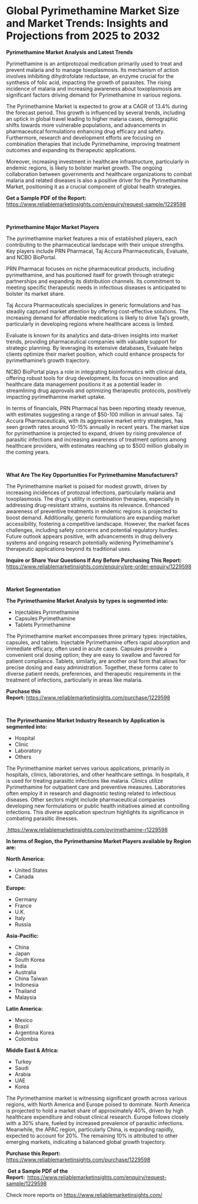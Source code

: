 <p><h1>Global Pyrimethamine Market Size and Market Trends: Insights and Projections from 2025 to 2032</h1></p><p><strong>Pyrimethamine Market Analysis and Latest Trends</strong></p>
<p><p>Pyrimethamine is an antiprotozoal medication primarily used to treat and prevent malaria and to manage toxoplasmosis. Its mechanism of action involves inhibiting dihydrofolate reductase, an enzyme crucial for the synthesis of folic acid, impacting the growth of parasites. The rising incidence of malaria and increasing awareness about toxoplasmosis are significant factors driving demand for Pyrimethamine in various regions.</p><p>The Pyrimethamine Market is expected to grow at a CAGR of 13.4% during the forecast period. This growth is influenced by several trends, including an uptick in global travel leading to higher malaria cases, demographic shifts towards more vulnerable populations, and advancements in pharmaceutical formulations enhancing drug efficacy and safety. Furthermore, research and development efforts are focusing on combination therapies that include Pyrimethamine, improving treatment outcomes and expanding its therapeutic applications.</p><p>Moreover, increasing investment in healthcare infrastructure, particularly in endemic regions, is likely to bolster market growth. The ongoing collaboration between governments and healthcare organizations to combat malaria and related diseases is also a positive driver for the Pyrimethamine Market, positioning it as a crucial component of global health strategies.</p></p>
<p><strong>Get a Sample PDF of the Report:&nbsp;</strong> <a href="https://www.reliablemarketinsights.com/enquiry/request-sample/1229598?utm_campaign=3167&utm_medium=2&utm_source=Github&utm_content=ia&utm_term=08032025&utm_id=pyrimethamine">https://www.reliablemarketinsights.com/enquiry/request-sample/1229598</a></p>
<p>&nbsp;</p>
<p><strong>Pyrimethamine Major Market Players</strong></p>
<p><p>The pyrimethamine market features a mix of established players, each contributing to the pharmaceutical landscape with their unique strengths. Key players include PRN Pharmacal, Taj Accura Pharmaceuticals, Evaluate, and NCBO BioPortal. </p><p>PRN Pharmacal focuses on niche pharmaceutical products, including pyrimethamine, and has positioned itself for growth through strategic partnerships and expanding its distribution channels. Its commitment to meeting specific therapeutic needs in infectious diseases is anticipated to bolster its market share.</p><p>Taj Accura Pharmaceuticals specializes in generic formulations and has steadily captured market attention by offering cost-effective solutions. The increasing demand for affordable medications is likely to drive Taj’s growth, particularly in developing regions where healthcare access is limited.</p><p>Evaluate is known for its analytics and data-driven insights into market trends, providing pharmaceutical companies with valuable support for strategic planning. By leveraging its extensive databases, Evaluate helps clients optimize their market position, which could enhance prospects for pyrimethamine’s growth trajectory.</p><p>NCBO BioPortal plays a role in integrating bioinformatics with clinical data, offering robust tools for drug development. Its focus on innovation and healthcare data management positions it as a potential leader in streamlining drug approvals and optimizing therapeutic protocols, positively impacting pyrimethamine market uptake.</p><p>In terms of financials, PRN Pharmacal has been reporting steady revenue, with estimates suggesting a range of $50-100 million in annual sales. Taj Accura Pharmaceuticals, with its aggressive market entry strategies, has seen growth rates around 10-15% annually in recent years. The market size for pyrimethamine is projected to expand, driven by rising prevalence of parasitic infections and increasing awareness of treatment options among healthcare providers, with estimates reaching up to $500 million globally in the coming years.</p></p>
<p>&nbsp;</p>
<p><strong>What Are The Key Opportunities For Pyrimethamine Manufacturers?</strong></p>
<p><p>The Pyrimethamine market is poised for modest growth, driven by increasing incidences of protozoal infections, particularly malaria and toxoplasmosis. The drug's utility in combination therapies, especially in addressing drug-resistant strains, sustains its relevance. Enhanced awareness of preventive treatments in endemic regions is projected to boost demand. Additionally, generic formulations are expanding market accessibility, fostering a competitive landscape. However, the market faces challenges, including safety concerns and potential regulatory hurdles. Future outlook appears positive, with advancements in drug delivery systems and ongoing research potentially widening Pyrimethamine's therapeutic applications beyond its traditional uses.</p></p>
<p><strong>Inquire or Share Your Questions If Any Before Purchasing This Report:</strong> <a href="https://www.reliablemarketinsights.com/enquiry/pre-order-enquiry/1229598?utm_campaign=3167&utm_medium=2&utm_source=Github&utm_content=ia&utm_term=08032025&utm_id=pyrimethamine">https://www.reliablemarketinsights.com/enquiry/pre-order-enquiry/1229598</a></p>
<p>&nbsp;</p>
<p><strong>Market Segmentation</strong></p>
<p><strong>The Pyrimethamine Market Analysis by types is segmented into:</strong></p>
<p><ul><li>Injectables Pyrimethamine</li><li>Capsules Pyrimethamine</li><li>Tablets Pyrimethamine</li></ul></p>
<p><p>The Pyrimethamine market encompasses three primary types: injectables, capsules, and tablets. Injectable Pyrimethamine offers rapid absorption and immediate efficacy, often used in acute cases. Capsules provide a convenient oral dosing option; they are easy to swallow and favored for patient compliance. Tablets, similarly, are another oral form that allows for precise dosing and easy administration. Together, these forms cater to diverse patient needs, preferences, and therapeutic requirements in the treatment of infections, particularly in areas like malaria.</p></p>
<p><strong>Purchase this Report:&nbsp;</strong><a href="https://www.reliablemarketinsights.com/purchase/1229598?utm_campaign=3167&utm_medium=2&utm_source=Github&utm_content=ia&utm_term=08032025&utm_id=pyrimethamine">https://www.reliablemarketinsights.com/purchase/1229598</a></p>
<p>&nbsp;</p>
<p><strong>The Pyrimethamine Market Industry Research by Application is segmented into:</strong></p>
<p><ul><li>Hospital</li><li>Clinic</li><li>Laboratory</li><li>Others</li></ul></p>
<p><p>The Pyrimethamine market serves various applications, primarily in hospitals, clinics, laboratories, and other healthcare settings. In hospitals, it is used for treating parasitic infections like malaria. Clinics utilize Pyrimethamine for outpatient care and preventive measures. Laboratories often employ it in research and diagnostic testing related to infectious diseases. Other sectors might include pharmaceutical companies developing new formulations or public health initiatives aimed at controlling infections. This diverse application spectrum highlights its significance in combating parasitic illnesses.</p></p>
<p><a href="https://www.reliablemarketinsights.com/pyrimethamine-r1229598?utm_campaign=3167&utm_medium=2&utm_source=Github&utm_content=ia&utm_term=08032025&utm_id=pyrimethamine">&nbsp;https://www.reliablemarketinsights.com/pyrimethamine-r1229598</a></p>
<p><strong>In terms of Region, the Pyrimethamine Market Players available by Region are:</strong></p>
<p>
    <p> <strong> North America: </strong>
        <ul>
            <li>United States</li>
            <li>Canada</li>
        </ul>
        </p> 
    <p> <strong> Europe: </strong>
        <ul>
            <li>Germany</li>
            <li>France</li>
            <li>U.K.</li>
            <li>Italy</li>
            <li>Russia</li>
        </ul>
        </p> 
    <p> <strong> Asia-Pacific: </strong>
        <ul>
            <li>China</li>
            <li>Japan</li>
            <li>South Korea</li>
            <li>India</li>
            <li>Australia</li>
            <li>China Taiwan</li>
            <li>Indonesia</li>
            <li>Thailand</li>
            <li>Malaysia</li>
        </ul>
        </p> 
    <p> <strong> Latin America: </strong>
        <ul>
            <li>Mexico</li>
            <li>Brazil</li>
            <li>Argentina Korea</li>
            <li>Colombia</li>
        </ul>
        </p> 
    <p> <strong> Middle East & Africa: </strong>
        <ul>
            <li>Turkey</li>
            <li>Saudi</li>
            <li>Arabia</li>
            <li>UAE</li>
            <li>Korea</li>
        </ul>
    </p>
    </p>
<p><p>The Pyrimethamine market is witnessing significant growth across various regions, with North America and Europe poised to dominate. North America is projected to hold a market share of approximately 40%, driven by high healthcare expenditure and robust clinical research. Europe follows closely with a 30% share, fueled by increased prevalence of parasitic infections. Meanwhile, the APAC region, particularly China, is expanding rapidly, expected to account for 20%. The remaining 10% is attributed to other emerging markets, indicating a balanced global growth trajectory.</p></p>
<p><strong>Purchase this Report: </strong><a href="https://www.reliablemarketinsights.com/purchase/1229598?utm_campaign=3167&utm_medium=2&utm_source=Github&utm_content=ia&utm_term=08032025&utm_id=pyrimethamine">https://www.reliablemarketinsights.com/purchase/1229598</a></p>
<p>&nbsp;<strong>Get a Sample PDF of the Report:&nbsp;&nbsp;</strong><a href="https://www.reliablemarketinsights.com/enquiry/request-sample/1229598?utm_campaign=3167&utm_medium=2&utm_source=Github&utm_content=ia&utm_term=08032025&utm_id=pyrimethamine">https://www.reliablemarketinsights.com/enquiry/request-sample/1229598</a></p>
<p><strong></strong></p>
<p>Check more reports on <a href="https://www.reliablemarketinsights.com/?utm_campaign=3167&utm_medium=2&utm_source=Github&utm_content=ia&utm_term=08032025&utm_id=pyrimethamine">https://www.reliablemarketinsights.com/</a></p>